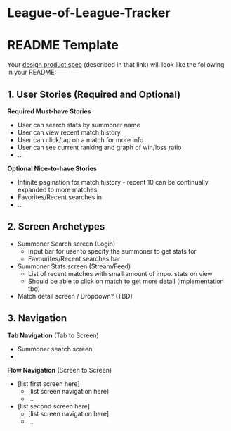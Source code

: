 # League-of-League-Tracker

# README Template

Your [design product spec](https://hackmd.io/s/H1wGpVUh7) (described in that link) will look like the following in your README:

## 1. User Stories (Required and Optional)

**Required Must-have Stories**

 * User can search stats by summoner name
 * User can view recent match history 
 * User can click/tap on a match for more info
 * User can see current ranking and graph of win/loss ratio
 * ...

**Optional Nice-to-have Stories**

 * Infinite pagination for match history - recent 10 can be continually expanded to more matches
 * Favorites/Recent searches in 
 * ...

## 2. Screen Archetypes

 * Summoner Search screen (Login)
   * Input bar for user to specify the summoner to get stats for
   * Favourites/Recent searches bar
 * Summoner Stats screen (Stream/Feed)
   * List of recent matches with small amount of impo. stats on view
   * Should be able to click on match to get more detail (implementation tbd) 
 * Match detail screen / Dropdown? (TBD) 

## 3. Navigation

**Tab Navigation** (Tab to Screen)

 * Summoner search screen
 * 

**Flow Navigation** (Screen to Screen)

 * [list first screen here]
   * [list screen navigation here]
   * ...
 * [list second screen here]
   * [list screen navigation here]
   * ...

